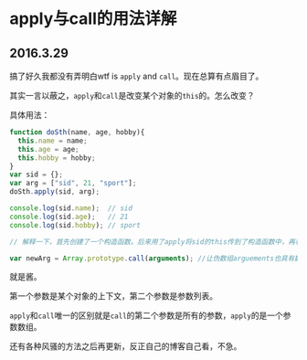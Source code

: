# apply与call的用法详解
## 2016.3.29

搞了好久我都没有弄明白wtf is `apply` and `call`。现在总算有点眉目了。

其实一言以蔽之，`apply`和`call`是改变某个对象的`this`的。怎么改变？

具体用法：
```javascript
function doSth(name, age, hobby){
  this.name = name;
  this.age = age;
  this.hobby = hobby;
}
var sid = {};
var arg = ["sid", 21, "sport"];
doSth.apply(sid, arg);

console.log(sid.name);  // sid
console.log(sid.age);   // 21
console.log(sid.hobby); // sport

// 解释一下，首先创建了一个构造函数。后来用了apply将sid的this传到了构造函数中，再看，这个时候回到doSth。在doSth中对this进行了赋值，而此时的this是sid的，所以在后面sid也就有了那几个属性

var newArg = Array.prototype.call(arguments); //让伪数组arguements也具有数组的各种方法
```

就是酱。

第一个参数是某个对象的上下文，第二个参数是参数列表。

`apply`和`call`唯一的区别就是`call`的第二个参数是所有的参数，`apply`的是一个参数数组。

还有各种风骚的方法之后再更新，反正自己的博客自己看，不急。
